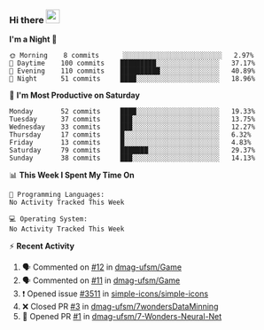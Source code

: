 ### Hi there <img src="https://media.giphy.com/media/hvRJCLFzcasrR4ia7z/giphy.gif" width="25px">

<!--
[![Github.io Badge](https://img.shields.io/badge/-bettker.github.io-181717?style=flat-square&logo=Github&logoColor=white&link=https://bettker.github.io/)](https://bettker.github.io/)
[![Linkedin Badge](https://img.shields.io/badge/-bettker-0077b5?style=flat-square&logo=Linkedin&logoColor=white&link=https://www.linkedin.com/in/bettker/)](https://www.linkedin.com/in/bettker/)
[![Gmail Badge](https://img.shields.io/badge/-rafaelvalesb@gmail.com-d14836?style=flat-square&logo=Gmail&logoColor=white&link=mailto:rafaelvalesb@gmail.com)](mailto:rafaelvalesb@gmail.com)
[![Lattes Badge](https://img.shields.io/badge/-Rafael%20Vales%20Bettker-007db8?style=flat-square&logo=Lattes&logoColor=white&link=http://lattes.cnpq.br/3589185800002751)](http://lattes.cnpq.br/3589185800002751) check the color -->

<!--
![bettker's github stats](https://github-readme-stats.vercel.app/api?username=bettker&hide=stars&count_private=true&show_icons=true&include_all_commits=true&title_color=444444&text_color=888888&background_color=111111&icon_color=ffc83d&hide_border=true)
-->

<!--START_SECTION:waka-->
**I'm a Night 🦉** 

```text
🌞 Morning    8 commits      ░░░░░░░░░░░░░░░░░░░░░░░░░   2.97% 
🌆 Daytime    100 commits    █████████░░░░░░░░░░░░░░░░   37.17% 
🌃 Evening    110 commits    ██████████░░░░░░░░░░░░░░░   40.89% 
🌙 Night      51 commits     ████░░░░░░░░░░░░░░░░░░░░░   18.96%

```
📅 **I'm Most Productive on Saturday** 

```text
Monday       52 commits     ████░░░░░░░░░░░░░░░░░░░░░   19.33% 
Tuesday      37 commits     ███░░░░░░░░░░░░░░░░░░░░░░   13.75% 
Wednesday    33 commits     ███░░░░░░░░░░░░░░░░░░░░░░   12.27% 
Thursday     17 commits     █░░░░░░░░░░░░░░░░░░░░░░░░   6.32% 
Friday       13 commits     █░░░░░░░░░░░░░░░░░░░░░░░░   4.83% 
Saturday     79 commits     ███████░░░░░░░░░░░░░░░░░░   29.37% 
Sunday       38 commits     ███░░░░░░░░░░░░░░░░░░░░░░   14.13%

```


📊 **This Week I Spent My Time On** 

```text
💬 Programming Languages: 
No Activity Tracked This Week

💻 Operating System: 
No Activity Tracked This Week

```


<!--END_SECTION:waka-->

⚡ **Recent Activity**

<!--START_SECTION:activity-->
1. 🗣 Commented on [#12](https://github.com/dmag-ufsm/Game/issues/12) in [dmag-ufsm/Game](https://github.com/dmag-ufsm/Game)
2. 🗣 Commented on [#11](https://github.com/dmag-ufsm/Game/issues/11) in [dmag-ufsm/Game](https://github.com/dmag-ufsm/Game)
3. ❗️ Opened issue [#3511](https://github.com/simple-icons/simple-icons/issues/3511) in [simple-icons/simple-icons](https://github.com/simple-icons/simple-icons)
4. ❌ Closed PR [#3](https://github.com/dmag-ufsm/7wondersDataMinning/pull/3) in [dmag-ufsm/7wondersDataMinning](https://github.com/dmag-ufsm/7wondersDataMinning)
5. 💪 Opened PR [#1](https://github.com//dmag-ufsm/7-Wonders-Neural-Net/pull/1) in [dmag-ufsm/7-Wonders-Neural-Net](https://github.com//dmag-ufsm/7-Wonders-Neural-Net)
<!--END_SECTION:activity-->

